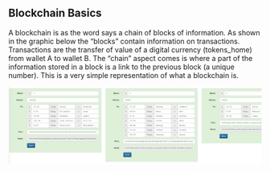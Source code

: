 ## Blockchain Basics

A blockchain is as the word says a chain of blocks of information. As shown in the graphic below the “blocks” contain information on transactions.  Transactions are the transfer of value of a digital currency (tokens_home) from wallet A to wallet B.  The “chain” aspect comes is where a part of the information stored in a block is a link to the previous block (a unique number).  This is a very simple representation of what a blockchain is.


![alt_text](img/hashes.jpg)
